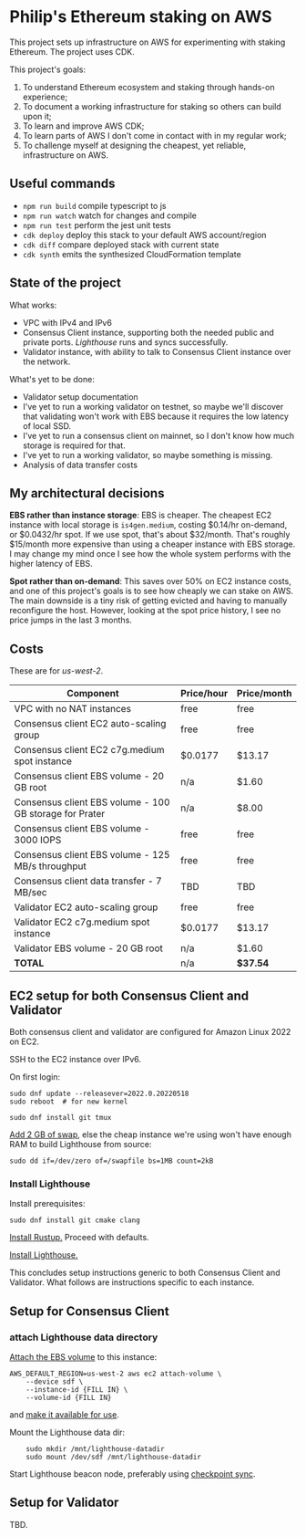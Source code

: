 # Philip's Ethereum staking on AWS #

This project sets up infrastructure on AWS for experimenting with staking Ethereum.
The project uses CDK.

This project's goals:

1. To understand Ethereum ecosystem and staking through hands-on experience;
2. To document a working infrastructure for staking so others can build upon it;
3. To learn and improve AWS CDK;
4. To learn parts of AWS I don't come in contact with in my regular work;
5. To challenge myself at designing the cheapest, yet reliable, infrastructure on AWS.

## Useful commands

* `npm run build`   compile typescript to js
* `npm run watch`   watch for changes and compile
* `npm run test`    perform the jest unit tests
* `cdk deploy`      deploy this stack to your default AWS account/region
* `cdk diff`        compare deployed stack with current state
* `cdk synth`       emits the synthesized CloudFormation template

## State of the project

What works:

* VPC with IPv4 and IPv6
* Consensus Client instance, supporting both the needed public and private ports. *Lighthouse* runs and syncs successfully.
* Validator instance, with ability to talk to Consensus Client instance over the network.

What's yet to be done:

* Validator setup documentation
* I've yet to run a working validator on testnet, so maybe we'll discover that validating won't work with EBS
    because it requires the low latency of local SSD.
* I've yet to run a consensus client on mainnet, so I don't know how much storage is required for that.
* I've yet to run a working validator, so maybe something is missing.
* Analysis of data transfer costs

## My architectural decisions

**EBS rather than instance storage**:
EBS is cheaper.
The cheapest EC2 instance with local storage is `is4gen.medium`, costing $0.14/hr on-demand, or $0.0432/hr spot.
If we use spot, that's about $32/month.
That's roughly $15/month more expensive than using a cheaper instance with EBS storage.
I may change my mind once I see how the whole system performs with the higher latency of EBS.

**Spot rather than on-demand**:
This saves over 50% on EC2 instance costs, and one of this project's goals is to see how cheaply we can stake on AWS.
The main downside is a tiny risk of getting evicted and having to manually reconfigure the host.
However, looking at the spot price history, I see no price jumps in the last 3 months.

## Costs

These are for _us-west-2_.

| Component                                               | Price/hour | Price/month |
|---------------------------------------------------------|------------|-------------|
| VPC with no NAT instances                               | free       | free        |
| Consensus client EC2 auto-scaling group                 | free       | free        |
| Consensus client EC2 c7g.medium spot instance           | $0.0177    | $13.17      |
| Consensus client EBS volume - 20 GB root                | n/a        | $1.60       |
| Consensus client EBS volume - 100 GB storage for Prater | n/a        | $8.00       |
| Consensus client EBS volume - 3000 IOPS                 | free       | free        |
| Consensus client EBS volume - 125 MB/s throughput       | free       | free        |
| Consensus client data transfer - 7 MB/sec               | TBD        | TBD         |
| Validator EC2 auto-scaling group                        | free       | free        |
| Validator EC2 c7g.medium spot instance                  | $0.0177    | $13.17      |
| Validator EBS volume - 20 GB root                       | n/a        | $1.60       |
| **TOTAL**                                               | n/a        | **$37.54**  |

## EC2 setup for both Consensus Client and Validator

Both consensus client and validator are configured for Amazon Linux 2022 on EC2.

SSH to the EC2 instance over IPv6.

On first login:

    sudo dnf update --releasever=2022.0.20220518
    sudo reboot  # for new kernel

    sudo dnf install git tmux

[Add 2 GB of swap](https://aws.amazon.com/premiumsupport/knowledge-center/ec2-memory-swap-file/),
else the cheap instance we're using won't have enough RAM to build Lighthouse from source:

    sudo dd if=/dev/zero of=/swapfile bs=1MB count=2kB

### Install Lighthouse

Install prerequisites:

    sudo dnf install git cmake clang

[Install Rustup.](https://rustup.rs/)
Proceed with defaults.

[Install Lighthouse.](https://lighthouse-book.sigmaprime.io/installation-source.html)

This concludes setup instructions generic to both Consensus Client and Validator.
What follows are instructions specific to each instance.

## Setup for Consensus Client

### attach Lighthouse data directory

[Attach the EBS volume](https://docs.aws.amazon.com/AWSEC2/latest/UserGuide/ebs-attaching-volume.html) to this instance:

    AWS_DEFAULT_REGION=us-west-2 aws ec2 attach-volume \
        --device sdf \
        --instance-id {FILL IN} \
        --volume-id {FILL IN}

and [make it available for use](https://docs.aws.amazon.com/AWSEC2/latest/UserGuide/ebs-using-volumes.html).

Mount the Lighthouse data dir:

        sudo mkdir /mnt/lighthouse-datadir
        sudo mount /dev/sdf /mnt/lighthouse-datadir

Start Lighthouse beacon node, preferably using [checkpoint sync](https://lighthouse-book.sigmaprime.io/checkpoint-sync.html).

## Setup for Validator

TBD.